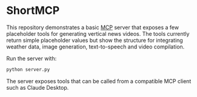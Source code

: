 # ShortMCP

This repository demonstrates a basic [MCP](https://github.com/manycoredai/mcp) server that exposes a few placeholder tools for generating vertical news videos.  The tools currently return simple placeholder values but show the structure for integrating weather data, image generation, text-to-speech and video compilation.

Run the server with:

```bash
python server.py
```

The server exposes tools that can be called from a compatible MCP client such as Claude Desktop.
